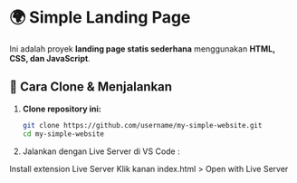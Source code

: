 # 🌍 Simple Landing Page

Ini adalah proyek **landing page statis sederhana** menggunakan **HTML, CSS, dan JavaScript**.

## 🚀 Cara Clone & Menjalankan

1. **Clone repository ini:**  
   ```bash
   git clone https://github.com/username/my-simple-website.git
   cd my-simple-website

2. Jalankan dengan Live Server di VS Code :

Install extension Live Server
Klik kanan index.html > Open with Live Server


